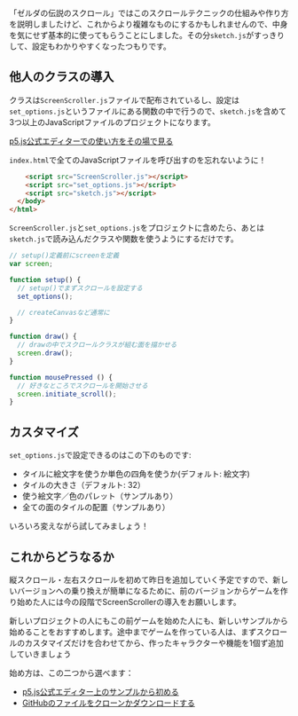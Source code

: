 「ゼルダの伝説のスクロール」ではこのスクロールテクニックの仕組みや作り方を説明しましたけど、これからより複雑なものにするかもしれませんので、中身を気にせず基本的に使ってもらうことにしました。その分`sketch.js`がすっきりして、設定もわかりやすくなったつもりです。

## 他人のクラスの導入

クラスは`ScreenScroller.js`ファイルで配布されているし、設定は`
set_options.js`というファイルにある関数の中で行うので、`sketch.js`を含めて3つ以上のJavaScriptファイルのプロジェクトになります。

[p5.js公式エディターでの使い方をその場で見る](https://editor.p5js.org/alecrem/sketches/i2hjFVchu)

`index.html`で全てのJavaScriptファイルを呼び出すのを忘れないように！

```html
    <script src="ScreenScroller.js"></script>
    <script src="set_options.js"></script>
    <script src="sketch.js"></script>
  </body>
</html>
```

`ScreenScroller.js`と`set_options.js`をプロジェクトに含めたら、あとは`sketch.js`で読み込んだクラスや関数を使うようにするだけです。

```js
// setup()定義前にscreenを定義
var screen;

function setup() {
  // setup()でまずスクロールを設定する
  set_options();

  // createCanvasなど通常に
}

function draw() {
  // drawの中でスクロールクラスが組む面を描かせる
  screen.draw();
}

function mousePressed () {
  // 好きなところでスクロールを開始させる
  screen.initiate_scroll();
}
```

## カスタマイズ

`set_options.js`で設定できるのはこの下のものです:

- タイルに絵文字を使うか単色の四角を使うか(デフォルト: 絵文字)
- タイルの大きさ（デフォルト: 32）
- 使う絵文字／色のパレット（サンプルあり）
- 全ての面のタイルの配置（サンプルあり）

いろいろ変えながら試してみましょう！

## これからどうなるか

縦スクロール・左右スクロールを初めて昨日を追加していく予定ですので、新しいバージョンへの乗り換えが簡単になるために、前のバージョンからゲームを作り始めた人には今の段階でScreenScrollerの導入をお願いします。

新しいプロジェクトの人にもこの前ゲームを始めた人にも、新しいサンプルから始めることをおすすめします。途中までゲームを作っている人は、まずスクロールのカスタマイズだけを合わせてから、作ったキャラクターや機能を1個ず追加していきましょう

始め方は、この二つから選べます：

- [p5.js公式エディター上のサンプルから初める](https://editor.p5js.org/alecrem/sketches/i2hjFVchu)
- [GitHubのファイルをクローンかダウンロードする](https://github.com/studio-kura/p5js-screenscroller)
